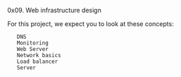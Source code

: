 0x09. Web infrastructure design

   For this project, we expect you to look at these concepts:
   
       DNS
       Monitoring
       Web Server
       Network basics
       Load balancer
       Server
